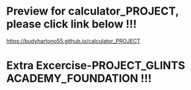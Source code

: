 # Preview for calculator_PROJECT, please click link below !!!

https://budyhartono55.github.io/calculator_PROJECT








# Extra Excercise-PROJECT_GLINTS ACADEMY_FOUNDATION !!!
